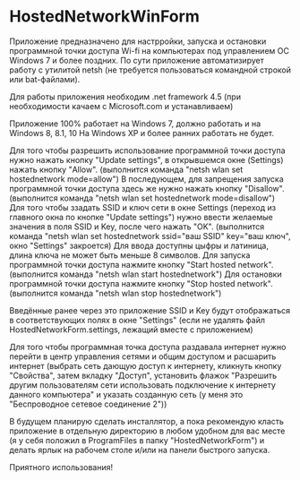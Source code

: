 # HostedNetworkWinForm

Приложение предназначено для настрройки, запуска и остановки программной точки доступа Wi-fi на компьютерах под управлением ОС Windows 7 и более поздних. По сути приложение автоматизирует работу с утилитой netsh (не требуется пользоваться командной строкой или bat-файлами).

Для работы приложения необходим .net framework 4.5 (при необходимости качаем с Microsoft.com и устанавливаем)

Приложение 100% работает на Windows 7, должно работать и на Windows 8, 8.1, 10
На Windows XP и более ранних работать не будет.

Для того чтобы разрешить использование программной точки доступа нужно нажать кнопку "Update settings", 
      в открывшемся окне (Settings) нажать кнопку "Allow". (выполнится команда "netsh wlan set hostednetwork mode=allow")
      В последующем, для запрещения запуска программной точки доступа здесь же нужно нажать кнопку "Disallow". 
      (выполнится команда "netsh wlan set hostednetwork mode=disallow")
Для того чтобы ззадать SSID и ключ сети в окне Settings (переход из главного окна по кнопке "Update settings") нужно ввести
      желаемые значения в поля SSID и Key, после чего нажать "OK". 
      (выполнится команда "netsh wlan set hostednetwork ssid="ваш SSID" key="ваш ключ", окно "Settings" закроется)
      Для ввода доступны цыфры и латиница, длина ключа не может быть меньше 8 символов.
Для запуска программной точки доступа нажмите кнопку "Start hosted network". (выполнится команда "netsh wlan start hostednetwork")
Для остановки программной точки доступа нажмите кнопку "Stop hosted network". (выполнится команда "netsh wlan stop hostednetwork")

Введённые ранее через это приложение SSID и Key будут отображаться в соответствующих полях в окне "Settings" 
      (если не удалять файл HostedNetworkForm.settings, лежащий вместе с приложением)
      
Для того чтобы программная точка доступа раздавала интернет нужно перейти в центр управления сетями и общим доступом и расшарить интернет 
      (выбрать сеть дающую доступ к интернету, кликнуть кнопку "Свойства", затем вкладку "Доступ", установить флажок "Разрешить другим
      пользователям сети использовать подключение к интернету данного компьютера" и указать созданную сеть 
      (у меня это "Беспроводное сетевое соединение 2"))
      
В будущем планирую сделать инсталлятор, а пока рекомендую класть приложение в отдельную директорию в любом удобном для вас месте 
      (я у себя положил в ProgramFiles в папку "HostedNetworkForm") и делать ярлык на рабочем столе и/или на панели быстрого запуска.
      
Приятного использования!
